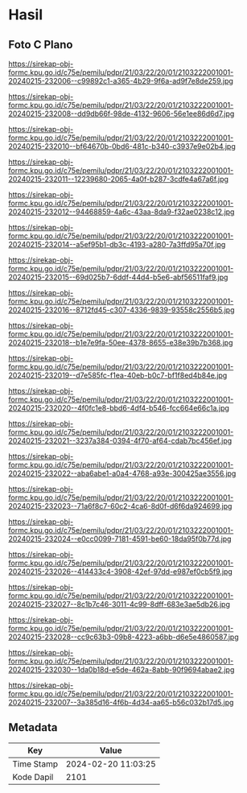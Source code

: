 # Hasil

## Foto C Plano

https://sirekap-obj-formc.kpu.go.id/c75e/pemilu/pdpr/21/03/22/20/01/2103222001001-20240215-232006--c99892c1-a365-4b29-9f6a-ad9f7e8de259.jpg

https://sirekap-obj-formc.kpu.go.id/c75e/pemilu/pdpr/21/03/22/20/01/2103222001001-20240215-232008--dd9db66f-98de-4132-9606-56e1ee86d6d7.jpg

https://sirekap-obj-formc.kpu.go.id/c75e/pemilu/pdpr/21/03/22/20/01/2103222001001-20240215-232010--bf64670b-0bd6-481c-b340-c3937e9e02b4.jpg

https://sirekap-obj-formc.kpu.go.id/c75e/pemilu/pdpr/21/03/22/20/01/2103222001001-20240215-232011--12239680-2065-4a0f-b287-3cdfe4a67a6f.jpg

https://sirekap-obj-formc.kpu.go.id/c75e/pemilu/pdpr/21/03/22/20/01/2103222001001-20240215-232012--94468859-4a6c-43aa-8da9-f32ae0238c12.jpg

https://sirekap-obj-formc.kpu.go.id/c75e/pemilu/pdpr/21/03/22/20/01/2103222001001-20240215-232014--a5ef95b1-db3c-4193-a280-7a3ffd95a70f.jpg

https://sirekap-obj-formc.kpu.go.id/c75e/pemilu/pdpr/21/03/22/20/01/2103222001001-20240215-232015--69d025b7-6ddf-44d4-b5e6-abf56511faf9.jpg

https://sirekap-obj-formc.kpu.go.id/c75e/pemilu/pdpr/21/03/22/20/01/2103222001001-20240215-232016--8712fd45-c307-4336-9839-93558c2556b5.jpg

https://sirekap-obj-formc.kpu.go.id/c75e/pemilu/pdpr/21/03/22/20/01/2103222001001-20240215-232018--b1e7e9fa-50ee-4378-8655-e38e39b7b368.jpg

https://sirekap-obj-formc.kpu.go.id/c75e/pemilu/pdpr/21/03/22/20/01/2103222001001-20240215-232019--d7e585fc-f1ea-40eb-b0c7-bf1f8ed4b84e.jpg

https://sirekap-obj-formc.kpu.go.id/c75e/pemilu/pdpr/21/03/22/20/01/2103222001001-20240215-232020--4f0fc1e8-bbd6-4df4-b546-fcc664e66c1a.jpg

https://sirekap-obj-formc.kpu.go.id/c75e/pemilu/pdpr/21/03/22/20/01/2103222001001-20240215-232021--3237a384-0394-4f70-af64-cdab7bc456ef.jpg

https://sirekap-obj-formc.kpu.go.id/c75e/pemilu/pdpr/21/03/22/20/01/2103222001001-20240215-232022--aba6abe1-a0a4-4768-a93e-300425ae3556.jpg

https://sirekap-obj-formc.kpu.go.id/c75e/pemilu/pdpr/21/03/22/20/01/2103222001001-20240215-232023--71a6f8c7-60c2-4ca6-8d0f-d6f6da924699.jpg

https://sirekap-obj-formc.kpu.go.id/c75e/pemilu/pdpr/21/03/22/20/01/2103222001001-20240215-232024--e0cc0099-7181-4591-be60-18da95f0b77d.jpg

https://sirekap-obj-formc.kpu.go.id/c75e/pemilu/pdpr/21/03/22/20/01/2103222001001-20240215-232026--414433c4-3908-42ef-97dd-e987ef0cb5f9.jpg

https://sirekap-obj-formc.kpu.go.id/c75e/pemilu/pdpr/21/03/22/20/01/2103222001001-20240215-232027--8c1b7c46-3011-4c99-8dff-683e3ae5db26.jpg

https://sirekap-obj-formc.kpu.go.id/c75e/pemilu/pdpr/21/03/22/20/01/2103222001001-20240215-232028--cc9c63b3-09b8-4223-a6bb-d6e5e4860587.jpg

https://sirekap-obj-formc.kpu.go.id/c75e/pemilu/pdpr/21/03/22/20/01/2103222001001-20240215-232030--1da0b18d-e5de-462a-8abb-90f9694abae2.jpg

https://sirekap-obj-formc.kpu.go.id/c75e/pemilu/pdpr/21/03/22/20/01/2103222001001-20240215-232007--3a385d16-4f6b-4d34-aa65-b56c032b17d5.jpg


## Metadata

| Key        | Value               |
| ---------- | ------------------- |
| Time Stamp | 2024-02-20 11:03:25 |
| Kode Dapil | 2101                |



